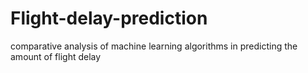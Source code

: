 # Flight-delay-prediction
comparative analysis of machine learning algorithms in predicting the amount of flight delay
